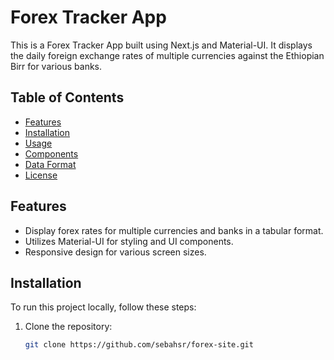 # Forex Tracker App

This is a Forex Tracker App built using Next.js and Material-UI. It displays the daily foreign exchange rates of multiple currencies against the Ethiopian Birr for various banks.

## Table of Contents

- [Features](#features)
- [Installation](#installation)
- [Usage](#usage)
- [Components](#components)
- [Data Format](#data-format)
- [License](#license)

## Features

- Display forex rates for multiple currencies and banks in a tabular format.
- Utilizes Material-UI for styling and UI components.
- Responsive design for various screen sizes.

## Installation

To run this project locally, follow these steps:

1. Clone the repository:

   ```bash
   git clone https://github.com/sebahsr/forex-site.git
